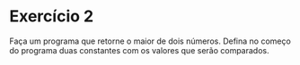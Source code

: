 # Exercício 2

Faça um programa que retorne o maior de dois números. Defina no começo do programa duas constantes com os valores que serão comparados.